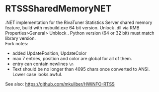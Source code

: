 RTSSSharedMemoryNET
===================

.NET implementation for the RivaTuner Statistics Server shared memory feature,
build with msbuild.exe 64 bit version. Unlock .dll via RMB Properties>General> Unblock . Python version (64 or 32 bit)  must match library version.  
Fork notes:
- added UpdatePosition, UpdateColor
- max 7 entries, position and color are global for all of them.
- entry can contain newlines `\n`
- Text should be no longer than 4095 chars once converted to ANSI. Lower case looks awful.

See also:
https://github.com/mkullber/HWiNFO-RTSS
